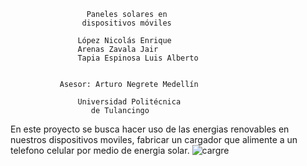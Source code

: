                      Paneles solares en
                    dispositivos móviles

                   López Nicolás Enrique
                   Arenas Zavala Jair
                   Tapia Espinosa Luis Alberto


               Asesor: Arturo Negrete Medellín

                   Universidad Politécnica
                      de Tulancingo
                      
   En este proyecto se busca hacer uso de las energias 
   renovables en nuestros
   dispositivos moviles, fabricar un cargador que alimente
   a un telefono 
   celular por medio de energia solar.
   ![cargre](https://user-images.githubusercontent.com/50561625/58218064-2b68bb00-7ccb-11e9-8e1a-17b611415a5b.jpg)

